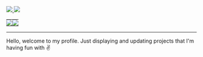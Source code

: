 <a href="https://leetcode.com/u/ctrl-erik/">
	<img src="https://img.shields.io/badge/LeetCode-ctrl--erik-orange?logo=leetcode&logoColor=orange">
</a>
<a href="https://monkeytype.com/profile/ctrl-erik">
	<img src="https://img.shields.io/badge/monkeytype-ctrl--erik-%23ffd000?logo=monkeytype&logoColor=%23ffd000">
</a>

<table>
	  <tr>
		<td align="center" style="padding:0;width:50%;">
		  <img align="center" src="https://github-readme-stats.vercel.app/api?username=ctrl-erik&theme=tokyonight&show_icons=true&hide_border=false&count_private=true">
		</td>
		<td align="center" style="padding:0;width:50%;">
		  <img align="center" src="https://github-readme-stats.vercel.app/api/top-langs/?username=ctrl-erik&theme=tokyonight&show_icons=true&hide_border=false&layout=compact">
		</td>
	  </tr>
</table>

---
Hello, welcome to my profile. Just displaying and updating projects that I'm having fun with ✌️